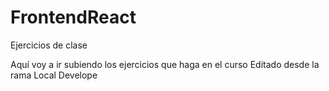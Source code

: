 # FrontendReact
Ejercicios de clase

Aquí voy a ir subiendo los ejercicios que haga en el curso
Editado desde la rama Local Develope

